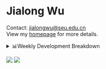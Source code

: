 #  Jialong Wu

Contact: jialongwu@seu.edu.cn<br>
View my [homepage](https://callanwu.github.io/) for more details.

<details><summary>📊Weekly Development Breakdown</summary>

<!--START_SECTION:waka-->

```txt
From: 01 September 2024 - To: 08 September 2024

Total Time: 3 hrs 36 mins

Python     2 hrs 16 mins   ███████████████▓░░░░░░░░░   63.12 %
Other      31 mins         ███▓░░░░░░░░░░░░░░░░░░░░░   14.40 %
Bash       27 mins         ███▒░░░░░░░░░░░░░░░░░░░░░   12.92 %
JSON       14 mins         █▓░░░░░░░░░░░░░░░░░░░░░░░   06.73 %
CSV        4 mins          ▓░░░░░░░░░░░░░░░░░░░░░░░░   02.01 %
```

<!--END_SECTION:waka-->

[![wakatime](https://wakatime.com/badge/user/c6720b29-9431-4a60-bc9d-e1fb2b6bd65f.svg)](https://wakatime.com/@c6720b29-9431-4a60-bc9d-e1fb2b6bd65f)
</details>

[![](https://img.shields.io/badge/Google%20Scholar-4385FE.svg?&color=d6d6d6&style=flat-square&logo=google-scholar)](https://scholar.google.com/citations?user=6eg2m4YAAAAJ)
![](https://komarev.com/ghpvc/?username=callanwu)
